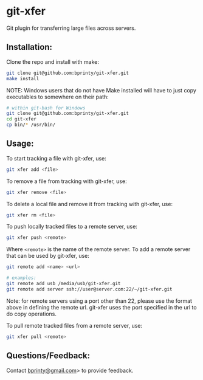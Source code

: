 git-xfer
========

Git plugin for transferring large files across servers.


## Installation:

Clone the repo and install with make:

```bash
git clone git@github.com:bprinty/git-xfer.git
make install
```

NOTE: Windows users that do not have Make installed will have to just copy executables to somewhere on their path:

```bash
# within git-bash for Windows
git clone git@github.com:bprinty/git-xfer.git
cd git-xfer
cp bin/* /usr/bin/
```


## Usage:

To start tracking a file with git-xfer, use:

```bash
git xfer add <file>
```


To remove a file from tracking with git-xfer, use:

```bash
git xfer remove <file>
```


To delete a local file and remove it from tracking with git-xfer, use:

```bash
git xfer rm <file>
```


To push locally tracked files to a remote server, use:

```bash
git xfer push <remote>
```

Where ```<remote>``` is the name of the remote server. To add a remote server that can be used by git-xfer, use:

```bash
git remote add <name> <url>

# examples:
git remote add usb /media/usb/git-xfer.git
git remote add server ssh://user@server.com:22/~/git-xfer.git
```

Note: for remote servers using a port other than 22, please use the format above in defining the remote url. git-xfer uses the port specified in the url to do copy operations.


To pull remote tracked files from a remote server, use:

```bash
git xfer pull <remote>
```


## Questions/Feedback:

Contact bprinty@gmail.com> to provide feedback.

